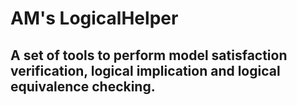 # AM's LogicalHelper
## A set of tools to perform model satisfaction verification, logical implication and logical equivalence checking.